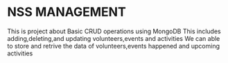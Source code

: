 # NSS MANAGEMENT 
This is project about Basic CRUD operations using MongoDB
This includes adding,deleting,and updating volunteers,events and activities 
We can able to store and retrive the data of volunteers,events happened and upcoming activities
